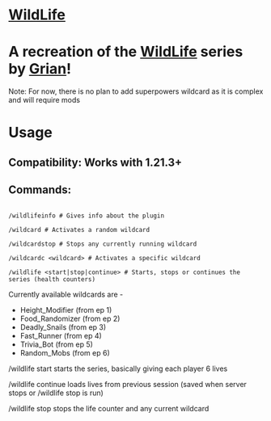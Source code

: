 # [WildLife](https://modrinth.com/plugin/wildlife)

# A recreation of the [WildLife](https://www.youtube.com/playlist?list=PLU2851hDb3SHoR1-ABT15P2-LhWEM71MJ) series by [Grian](https://www.youtube.com/@Grian)!

Note: For now, there is no plan to add superpowers wildcard as it is complex and will require mods

# Usage

## Compatibility: Works with 1.21.3+

## Commands:

```mcfunction

/wildlifeinfo # Gives info about the plugin

/wildcard # Activates a random wildcard

/wildcardstop # Stops any currently running wildcard

/wildcardc <wildcard> # Activates a specific wildcard

/wildlife <start|stop|continue> # Starts, stops or continues the series (health counters)

```

Currently available wildcards are -
- Height_Modifier (from ep 1)
- Food_Randomizer (from ep 2)
- Deadly_Snails (from ep 3)
- Fast_Runner (from ep 4)
- Trivia_Bot (from ep 5)
- Random_Mobs (from ep 6)


/wildlife start starts the series, basically giving each player 6 lives

/wildlife continue loads lives from previous session (saved when server stops or /wildlife stop is run)

/wildlife stop stops the life counter and any current wildcard
